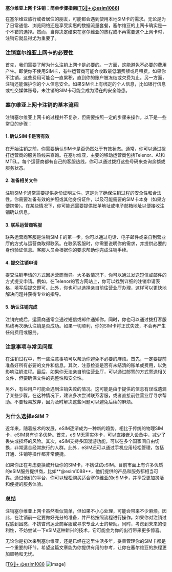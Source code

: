 **塞尔维亚上网卡注销：简单步骤指南[[TG💪+ @esim1088](https://t.me/s/esim1088)]**

在塞尔维亚旅行或者居住的朋友，可能都会遇到使用本地SIM卡的需求。无论是为了日常通信、浏览网络还是享受实惠的数据流量套餐，塞尔维亚的上网卡确实是一个不错的选择。然而，当你决定结束在塞尔维亚的旅程或不再需要这个上网卡时，注销它就显得尤为重要了。

### 注销塞尔维亚上网卡的必要性

首先，我们需要了解为什么注销上网卡是必要的。一方面，这能避免不必要的费用产生。即使你不使用SIM卡，有些运营商可能会收取最低消费额或月租费。如果你不注销，这些费用可能会一直累积，直到你的账户被冻结或欠费为止。另一方面，注销还能保护你的个人信息安全。如果SIM卡上有绑定的个人信息，比如银行信息或社交媒体账号，未注销的SIM卡可能会成为潜在的安全隐患。

### 塞尔维亚上网卡注销的基本流程

注销塞尔维亚上网卡的过程并不复杂，但需要按照一定的步骤来操作。以下是一些常见的步骤：

#### 1. **确认SIM卡是否有效**
   在开始注销之前，你需要确认SIM卡是否仍然处于有效状态。通常，你可以通过拨打运营商的服务热线来查询。在塞尔维亚，主要的移动运营商包括Telenor、A1和MTEL。每个运营商都有自己的客服热线，你可以通过拨打这些号码来查询余额或服务状态。

#### 2. **准备相关文件**
   注销SIM卡通常需要提供身份证明文件。这是为了确保注销过程的安全性和合法性。你需要准备有效的护照或其他身份证件，以及可能需要的SIM卡本身（如果方便携带）。在某些情况下，你可能还需要提供账单地址或电子邮箱地址以便接收注销确认信息。

#### 3. **联系运营商客服**
   联系运营商客服是注销SIM卡的第一步。你可以通过电话、电子邮件或亲自到营业厅的方式与运营商取得联系。在联系客服时，你需要说明你的需求，并提供必要的身份验证信息。客服人员会根据你的要求帮助你完成注销手续。

#### 4. **提交注销申请**
   提交注销申请的方式因运营商而异。大多数情况下，你可以通过发送短信或邮件的方式提交申请。例如，在Telenor的官方网站上，你可以找到详细的注销申请表格，填写后提交即可。此外，你也可以选择亲自前往营业厅办理，这样可以更快地解决问题并获得专业的指导。

#### 5. **确认注销完成**
   注销完成后，运营商通常会通过短信或邮件通知你。同时，你也可以通过拨打客服热线再次确认注销是否成功。如果一切顺利，你的SIM卡将正式失效，不会再产生任何费用或服务。

### 注意事项与常见问题

在注销过程中，有一些注意事项可以帮助你避免不必要的麻烦。首先，一定要提前准备好所有必要的文件和信息。其次，注意检查是否有未结清的账单或费用，以免影响注销进程。最后，如果你无法亲自前往营业厅，可以通过邮寄的方式寄送相关文件，但要确保文件的完整性和安全性。

另外，有些用户可能会遇到注销失败的情况。这可能是由于提供的信息有误或遗漏了某些步骤。在这种情况下，建议多次尝试联系客服，或者直接前往营业厅寻求帮助。不要轻易放弃，因为及时解决这些问题可以避免后续的麻烦。

### 为什么选择eSIM？

近年来，随着技术的发展，eSIM逐渐成为一种新的趋势。相比于传统的物理SIM卡，eSIM具有许多优势。首先，eSIM无需实体卡，可以直接嵌入设备中，减少了丢失或损坏的风险。其次，eSIM支持多国漫游功能，可以在多个国家间自由切换，非常适合经常旅行的人群。此外，eSIM还可以通过手机应用轻松管理，包括开通、注销等操作都非常便捷。

如果你正在考虑更换或升级你的SIM卡，不妨试试eSIM。目前市面上有许多优质的eSIM服务提供商，比如**@esim1088**，他们提供的产品和服务都相当可靠。通过他们的平台，你可以轻松购买适合塞尔维亚的eSIM卡，并享受更加灵活和便捷的服务体验。

### 总结

注销塞尔维亚上网卡虽然看似简单，但如果不小心处理，可能会带来不少麻烦。因此，在注销前一定要做好充分的准备，并严格按照流程进行操作。如果你对注销过程感到困惑，不妨咨询运营商客服或寻求专业人士的帮助。同时，考虑到未来的便利性，不妨尝试一下eSIM这种新兴的技术，它可能会为你的出行带来更多惊喜。

无论你是初次来到塞尔维亚，还是已经在这里生活多年，妥善管理你的SIM卡都是一个重要的环节。希望这篇文章能为你提供有用的参考，让你在塞尔维亚的旅程更加顺畅和无忧。

[[TG💪+ @esim1088](https://t.me/s/esim1088) ![Image](https://i.postimg.cc/4NQfJmqS/Snipaste-2025-05-13-00-14-12.png)]